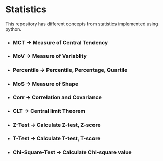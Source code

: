 # Statistics
This repository has different concepts from statistics implemented using python.

- ### **MCT** → Measure of Central Tendency 
- ### **MoV** → Measure of Variablity
- ### **Percentile** → Percentile, Percentage, Quartile
- ### **MoS** → Measure of Shape
- ### **Corr** → Correlation and Covariance
- ### **CLT** → Central limit Theorem
- ### **Z-Test** → Calculate Z-test, Z-score
- ### **T-Test** → Calculate T-test, T-score
- ### **Chi-Square-Test** → Calculate Chi-square value